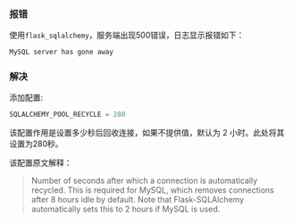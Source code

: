 ### 报错

使用`flask_sqlalchemy`，服务端出现500错误，日志显示报错如下：

```bash
MySQL server has gone away
```



### 解决

添加配置:

```python
SQLALCHEMY_POOL_RECYCLE = 280
```

该配置作用是设置多少秒后回收连接，如果不提供值，默认为 2 小时。此处将其设置为280秒。



该配置原文解释：

> Number of seconds after which a connection is automatically recycled. This is required for MySQL, which removes connections after 8 hours idle by default. Note that Flask-SQLAlchemy automatically sets this to 2 hours if MySQL is used.